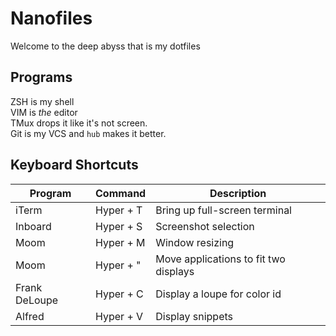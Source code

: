 # Nanofiles
Welcome to the deep abyss that is my dotfiles

## Programs
ZSH is my shell  
VIM is _the_ editor  
TMux drops it like it's not screen.  
Git is my VCS and `hub` makes it better.  


## Keyboard Shortcuts
Program       | Command   | Description
------------- | --------- | -----------
iTerm         | Hyper + T | Bring up full-screen terminal
Inboard       | Hyper + S | Screenshot selection
Moom          | Hyper + M | Window resizing
Moom          | Hyper + " | Move applications to fit two displays
Frank DeLoupe | Hyper + C | Display a loupe for color id
Alfred        | Hyper + V | Display snippets
